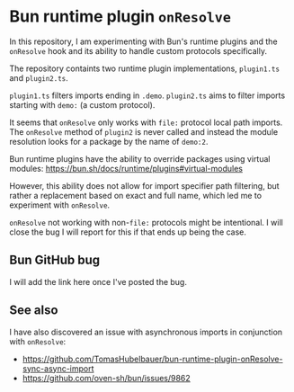 # Bun runtime plugin `onResolve`

In this repository, I am experimenting with Bun's runtime plugins and the
`onResolve` hook and its ability to handle custom protocols specifically.

The repository containts two runtime plugin implementations, `plugin1.ts` and
`plugin2.ts`.

`plugin1.ts` filters imports ending in `.demo`.
`plugin2.ts` aims to filter imports starting with `demo:` (a custom protocol).

It seems that `onResolve` only works with `file:` protocol local path imports.
The `onResolve` method of `plugin2` is never called and instead the module
resolution looks for a package by the name of `demo:2`.

Bun runtime plugins have the ability to override packages using virtual modules:
https://bun.sh/docs/runtime/plugins#virtual-modules

However, this ability does not allow for import specifier path filtering, but
rather a replacement based on exact and full name, which led me to experiment
with `onResolve`.

`onResolve` not working with non-`file:` protocols might be intentional.
I will close the bug I will report for this if that ends up being the case.

## Bun GitHub bug

I will add the link here once I've posted the bug.

## See also

I have also discovered an issue with asynchronous imports in conjunction with
`onResolve`:

- https://github.com/TomasHubelbauer/bun-runtime-plugin-onResolve-sync-async-import
- https://github.com/oven-sh/bun/issues/9862

